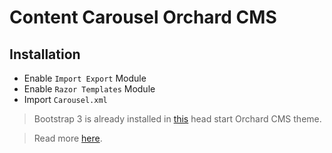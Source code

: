 # Content Carousel Orchard CMS

## Installation
+ Enable `Import Export` Module
+ Enable `Razor Templates` Module
+ Import `Carousel.xml`

> Bootstrap 3 is already installed in [this](https://github.com/georgeroubie/bootstrap-3-orchard-cms-theme) head start Orchard CMS theme.

> Read more [here](https://medium.com/@george.roubie/orchard-cms-content-carousel-8dc33390cac7). 
